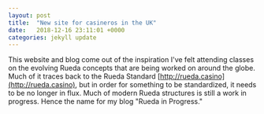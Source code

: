 ```yaml
---
layout: post
title:  "New site for casineros in the UK"
date:   2018-12-16 23:11:01 +0000
categories: jekyll update
---
```


This website and blog come out of the inspiration I've felt attending classes on the evolving Rueda concepts that are being worked on around the globe. Much of it traces back to the Rueda Standard [http://rueda.casino](http://rueda.casino), but in order for something to be standardized, it needs to be no longer in flux. Much of modern Rueda structures is still a work in progress. Hence the name for my blog "Rueda in Progress."
